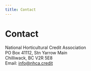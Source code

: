 ```yaml
---
title: Contact
---
```


# Contact

National Horticultural Credit Association  
PO Box 41112, Stn Yarrow Main  
Chilliwack, BC  V2R 5E8  
Email: info@nhca.credit
